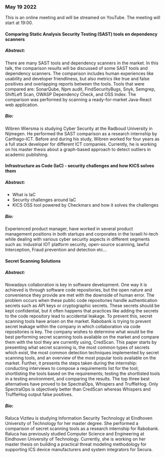 ### May 19 2022
This is an online meeting and will be streamed on YouTube.
The meeting will start at 19:00.
#### Comparing Static Analysis Security Testing (SAST) tools en dependency scanners
##### Abstract:
There are many SAST tools and dependency scanners in the market. In this talk, the comparison results will be discussed of some SAST tools and dependency scanners. The comparison includes human experiences like usability and developer friendliness, but also metrics like true and false positives and overlapping reports between the tools. Tools that were compared are: SonarQube, Npm audit, FindSecurityBugs, Snyk, Semgrep, ShiftLeft Scan, OWASP Dependency Check, and OSS Index. The comparison was performed by scanning a ready-for-market Java-React web application. 
##### Bio:
Wibren Wiersma is studying Cyber Security at the Radboud University in Nijmegen. He performed the SAST comparison as a research internship by Carthago-ICT. Before and during his study, Wibren worked for four years as a full stack developer for different ICT companies. Currently, he is working on his master thesis about a graph-based approach to detect outliers in academic publishing.
#### Infrastructure as Code (IaC) - security challenges and how KICS solves them
##### Abstract:
  - What is IaC
  - Security challenges around IaC
  - KICS OSS tool powered by Checkmarx and how it solves the challenges
  
##### Bio:
Experienced product manager, have worked in several product management positions in both startups and corporates in the Israeli hi-tech while dealing with various cyber security aspects in different segments such as: Industrial IOT platform security, open-source scanning, lawful Interception, Fraud prevention and detection etc…
#### Secret Scanning Solutions
##### Abstract:
Nowadays collaboration is key in software development. One way it is achieved is through software code repositories, but the open nature and convenience they provide are met with the downside of human error. The problem occurs when these public code repositories handle authentication secrets such as API keys or cryptographic secrets. These secrets should be kept confidential, but it often happens that practices like adding the secrets to the code repository lead to accidental leakage. To prevent this, secret scanning tools have arisen on the market. Rabobank is trying to prevent secret leakage within the company in which collaboration via code repositories is key. The company wishes to determine what would be the best performing secret scanning tools available on the market and compare them with the tool they are currently using, CredScan. This paper starts by presenting what secret scanning is, the most common types of secrets which exist, the most common detection techniques implemented by secret scanning tools, and an overview of the most popular tools available on the market. Further, it presents the steps taken during the internship: conducting interviews to compose a requirements list for the tool; shortlisting the tools based on the requirements; testing the shortlisted tools in a testing environment, and comparing the results. The top three best alternatives have proved to be SpectralOps, Whispers and TruffleHog. Only SpectralOps is objectively better than CredScan whereas Whispers and TruffleHog output false positives.
##### Bio:
Raluca Viziteu is studying Information Security Technology at Eindhoven University of Technology for her master degree. She performed a comparison of secret scanning tools as a research internship for Rabobank. Raluca has previously studied Computer Science and Engineering at Eindhoven University of Technology. Currently, she is working on her master thesis on building a practical threat modeling methodology for supporting ICS device manufacturers and system integrators for Secura.
